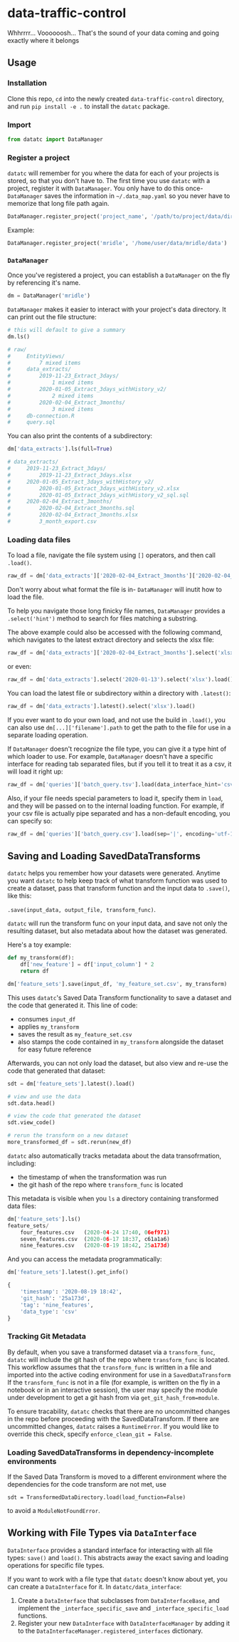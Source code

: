 # data-traffic-control
Whhrrrr... Voooooosh... That's the sound of your data coming and going exactly where it belongs

## Usage

### Installation

Clone this repo, `cd` into the newly created `data-traffic-control` directory, and run `pip install -e .` to install the `datatc` package.

### Import

```python
from datatc import DataManager
```

### Register a project
`datatc` will remember for you where the data for each of your projects is stored, so that you don't have to. The first time you use `datatc` with a project, register it with `DataManager`. You only have to do this once- `DataManager` saves the information in `~/.data_map.yaml` so you never have to memorize that long file path again. 

```python
DataManager.register_project('project_name', '/path/to/project/data/dir/')
```

Example:

```python
DataManager.register_project('mridle', '/home/user/data/mridle/data')
```

### `DataManager`

Once you've registered a project, you can establish a `DataManager` on the fly by referencing it's name.

```python
dm = DataManager('mridle')
```

`DataManager` makes it easier to interact with your project's data directory. It can print out the file structure:

```python
# this will default to give a summary
dm.ls()

# raw/
#     EntityViews/
#         7 mixed items
#     data_extracts/
#         2019-11-23_Extract_3days/
#             1 mixed items
#         2020-01-05_Extract_3days_withHistory_v2/
#             2 mixed items
#         2020-02-04_Extract_3months/
#             3 mixed items
#     db-connection.R
#     query.sql
```

You can also print the contents of a subdirectory:
```python
dm['data_extracts'].ls(full=True)

# data_extracts/
#     2019-11-23_Extract_3days/
#         2019-11-23_Extract_3days.xlsx
#     2020-01-05_Extract_3days_withHistory_v2/
#         2020-01-05_Extract_3days_withHistory_v2.xlsx
#         2020-01-05_Extract_3days_withHistory_v2_sql.sql
#     2020-02-04_Extract_3months/
#         2020-02-04_Extract_3months.sql
#         2020-02-04_Extract_3months.xlsx
#         3_month_export.csv
```


### Loading data files

To load a file, navigate the file system using `[]` operators, and then call `.load()`. 

```python
raw_df = dm['data_extracts']['2020-02-04_Extract_3months']['2020-02-04_Extract_3months.xlsx'].load()
```

Don't worry about what format the file is in- `DataManager` will inutit how to load the file. 

To help you navigate those long finicky file names, `DataManager` provides a `.select('hint')` method to search for files matching a substring. 

The above example could also be accessed with the following command, which navigates to the latest extract directory and selects the xlsx file:

```python
raw_df = dm['data_extracts']['2020-02-04_Extract_3months'].select('xlsx').load()
```

or even:

```python
raw_df = dm['data_extracts'].select('2020-01-13').select('xlsx').load()
```

You can load the latest file or subdirectory within a directory with `.latest()`:
```python
raw_df = dm['data_extracts'].latest().select('xlsx').load()
```

If you ever want to do your own load, and not use the build in `.load()`, you can also use `dm[...]['filename'].path` to get the path to the file for use in a separate loading operation.

If `DataManager` doesn't recognize the file type, you can give it a type hint of which loader to use. For example, `DataManager` doesn't have a specific interface for reading tab separated files, but if you tell it to treat it as a csv, it will load it right up:

```python
raw_df = dm['queries']['batch_query.tsv'].load(data_interface_hint='csv')
```

Also, if your file needs special parameters to load it, specify them in `load`, and they will be passed on to the internal loading function.
For example, if your csv file is actually pipe separated and has a non-default encoding, you can specify so:

```python
raw_df = dm['queries']['batch_query.csv'].load(sep='|', encoding='utf-16')
```

## Saving and Loading SavedDataTransforms
`datatc` helps you remember how your datasets were generated. 
Anytime you want `datatc` to help keep track of what transform function was used to create a dataset,
pass that transform function and the input data to `.save()`, like this: 

`.save(input_data, output_file, transform_func)`.

`datatc` will run the transform func on your input data, and save not only the resulting dataset,
 but also metadata about how the dataset was generated. 
 
 Here's a toy example:

```python
def my_transform(df):
    df['new_feature'] = df['input_column'] * 2
    return df

dm['feature_sets'].save(input_df, 'my_feature_set.csv', my_transform)
```
This uses `datatc`'s Saved Data Transform functionality to save a dataset and the code that generated it.
This line of code:
  * consumes `input_df`
  * applies `my_transform`
  * saves the result as `my_feature_set.csv`
  * also stamps the code contained in `my_transform` alongside the dataset for easy future reference

Afterwards, you can not only load the dataset, but also view and re-use the code that generated that dataset:
```python
sdt = dm['feature_sets'].latest().load()

# view and use the data
sdt.data.head()

# view the code that generated the dataset
sdt.view_code()

# rerun the transform on a new dataset
more_transformed_df = sdt.rerun(new_df)
```

`datatc` also automatically tracks metadata about the data transofrmation, including:
* the timestamp of when the transformation was run
* the git hash of the repo where `transform_func` is located

This metadata is visible when you `ls` a directory containing transformed data files:
```python
dm['feature_sets'].ls()
feature_sets/
    four_features.csv   (2020-04-24 17:40, 06ef971)
    seven_features.csv  (2020-06-17 18:37, c61a1a6)
    nine_features.csv   (2020-08-19 18:42, 25a173d)
```
And you can access the metadata programmatically:
```python
dm['feature_sets'].latest().get_info()

{
    'timestamp': '2020-08-19 18:42',
    'git_hash': '25a173d',
    'tag': 'nine_features',
    'data_type': 'csv'
}
```

### Tracking Git Metadata
By default, when you save a transformed dataset via a `transform_func`, `datatc` will include the git hash of the repo where `transform_func` is located.
This workflow assumes that the `transform_func` is written in a file and imported into the active coding environment for use in a `SavedDataTransform`
If the `transform_func` is not in a file (for example, is written on the fly in a notebook or in an interactive session),
the user may specify the module under development to get a git hash from via `get_git_hash_from=module`.

To ensure tracability, `datatc` checks that there are no uncommitted changes in the repo before proceeding with the SavedDataTransform.
If there are uncommitted changes, `datatc` raises a `RuntimeError`. If you would like to override this check, specify `enforce_clean_git = False`.

### Loading SavedDataTransforms in dependency-incomplete environments

If the Saved Data Transform is moved to a different environment where the dependencies for the code transform are not met,
use

    sdt = TransformedDataDirectory.load(load_function=False)

to avoid a `ModuleNotFoundError`.


## Working with File Types via `DataInterface`

`DataInterface` provides a standard interface for interacting with all file types: `save()` and `load()`. This abstracts away the exact saving and loading operations for specific file types.

If you want to work with a file type that `datatc` doesn't know about yet, you can create a `DataInterface` for it. In `datatc/data_interface`:

 1. Create a `DataInterface` that subclasses from `DataInterfaceBase`, and implement the `_interface_specific_save` and `_interface_specific_load` functions.
 1. Register your new `DataInterface` with `DataInterfaceManager` by adding it to the `DataInterfaceManager.registered_interfaces` dictionary.
